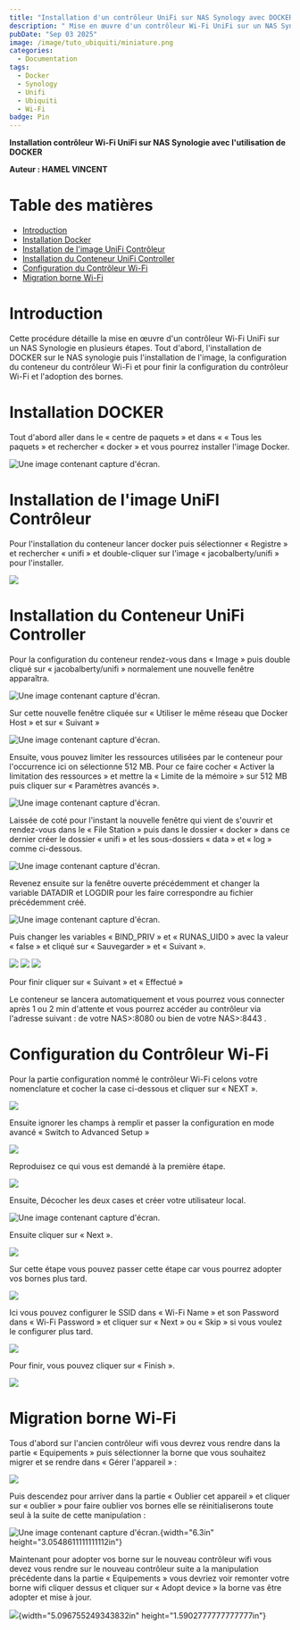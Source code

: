 ```yaml
---
title: "Installation d'un contrôleur UniFi sur NAS Synology avec DOCKER"
description: " Mise en œuvre d'un contrôleur Wi-Fi UniFi sur un NAS Synologie avec Docker / Container Manager"
pubDate: "Sep 03 2025"
image: /image/tuto_ubiquiti/miniature.png
categories:
  - Documentation
tags:
  - Docker
  - Synology
  - Unifi
  - Ubiquiti
  - Wi-Fi
badge: Pin
---
```


**Installation contrôleur Wi-Fi UniFi sur NAS Synologie avec l'utilisation de DOCKER**

**Auteur : HAMEL VINCENT**

# Table des matières

- [Introduction](#introduction)
- [Installation Docker](#installation-docker)
- [Installation de l'image UniFi Contrôleur](#installation-de-limage-unifi-contrôleur)
- [Installation du Conteneur UniFi Controller](#installation-du-conteneur-unifi-controller)
- [Configuration du Contrôleur Wi-Fi](#configuration-du-contrôleur-wi-fi)
- [Migration borne Wi-Fi](#migration-borne-wi-fi)

# Introduction

Cette procédure détaille la mise en œuvre d'un contrôleur Wi-Fi UniFi sur un NAS Synologie en plusieurs étapes. Tout d'abord, l'installation de DOCKER sur le NAS synologie puis l'installation de l'image, la configuration du conteneur du contrôleur Wi-Fi et pour finir la configuration du contrôleur Wi-Fi et l'adoption des bornes.

# Installation DOCKER

Tout d'abord aller dans le « centre de paquets » et dans « « Tous les paquets » et rechercher « docker » et vous pourrez installer l'image Docker.

![Une image contenant capture d'écran.](/image/tuto_ubiquiti/Image1.png)

# 

# Installation de l'image UniFI Contrôleur 

Pour l'installation du conteneur lancer docker puis sélectionner « Registre » et rechercher « unifi » et double-cliquer sur l'image « jacobalberty/unifi » pour l'installer.

![](/image/tuto_ubiquiti/Image2.png)

# Installation du Conteneur UniFi Controller 

Pour la configuration du conteneur rendez-vous dans « Image » puis double cliqué sur « jacobalberty/unifi » normalement une nouvelle fenêtre apparaîtra.

![Une image contenant capture d'écran.](/image/tuto_ubiquiti/Image3.png)

Sur cette nouvelle fenêtre cliquée sur « Utiliser le même réseau que Docker Host » et sur « Suivant »

![Une image contenant capture d'écran.](/image/tuto_ubiquiti/Image4.png)

Ensuite, vous pouvez limiter les ressources utilisées par le conteneur pour l'occurrence ici on sélectionne 512 MB. Pour ce faire cocher « Activer la limitation des ressources » et mettre la « Limite de la mémoire » sur 512 MB puis cliquer sur « Paramètres avancés ». 

![Une image contenant capture d'écran.](/image/tuto_ubiquiti/Image5.png)

Laissée de coté pour l'instant la nouvelle fenêtre qui vient de s'ouvrir et rendez-vous dans le « File Station » puis dans le dossier « docker » dans ce dernier créer le dossier « unifi » et les sous-dossiers « data » et « log » comme ci-dessous.

![Une image contenant capture d'écran.](/image/tuto_ubiquiti/Image6.png)

Revenez ensuite sur la fenêtre ouverte précédemment et changer la variable DATADIR et LOGDIR pour les faire correspondre au fichier précédemment créé.

![Une image contenant capture d'écran.](/image/tuto_ubiquiti/Image7.png)

Puis changer les variables « BIND_PRIV » et « RUNAS_UID0 » avec la valeur « false » et cliqué sur « Sauvegarder » et « Suivant ».

![](/image/tuto_ubiquiti/Image8.png)
![](/image/tuto_ubiquiti/Image9.png)
![](/image/tuto_ubiquiti/Image10.png)

Pour finir cliquer sur « Suivant » et « Effectué »

Le conteneur se lancera automatiquement et vous pourrez vous connecter après 1 ou 2 min d'attente et vous pourrez accéder au contrôleur via l'adresse suivant : de votre NAS\>:8080 ou bien de votre NAS\>:8443 .

# Configuration du Contrôleur Wi-Fi

Pour la partie configuration nommé le contrôleur Wi-Fi celons votre nomenclature et cocher la case ci-dessous et cliquer sur « NEXT ».

![](/image/tuto_ubiquiti/Image11.png)

Ensuite ignorer les champs à remplir et passer la configuration en mode avancé « Switch to Advanced Setup »  

![](/image/tuto_ubiquiti/Image12.png)

Reproduisez ce qui vous est demandé à la première étape.

![](/image/tuto_ubiquiti/Image13.png)

Ensuite, Décocher les deux cases et créer votre utilisateur local.

![Une image contenant capture d'écran.](/image/tuto_ubiquiti/Image14.png)

Ensuite cliquer sur « Next ».

![](/image/tuto_ubiquiti/Image15.png)

Sur cette étape vous pouvez passer cette étape car vous pourrez adopter vos bornes plus tard.

![](/image/tuto_ubiquiti/Image16.png)

Ici vous pouvez configurer le SSID dans « Wi-Fi Name » et son Password dans « Wi-Fi Password » et cliquer sur « Next » ou « Skip » si vous voulez le configurer plus tard.

![](/image/tuto_ubiquiti/Image17.png)

Pour finir, vous pouvez cliquer sur « Finish ».

![](/image/tuto_ubiquiti/Image18.png)

# Migration borne Wi-Fi

Tous d'abord sur l'ancien contrôleur wifi vous devrez vous rendre dans la partie « Equipements » puis sélectionner la borne que vous souhaitez migrer et se rendre dans « Gérer l'appareil » :

![](/image/tuto_ubiquiti/Image19.png)

Puis descendez pour arriver dans la partie « Oublier cet appareil » et cliquer sur « oublier » pour faire oublier vos bornes elle se réinitialiserons toute seul à la suite de cette manipulation :

![Une image contenant capture d'écran.](/image/tuto_ubiquiti/Image20.png){width="6.3in" height="3.0548611111111112in"}

Maintenant pour adopter vos borne sur le nouveau contrôleur wifi vous devez vous rendre sur le nouveau contrôleur suite a la manipulation précédente dans la partie « Equipements » vous devriez voir remonter votre borne wifi cliquer dessus et cliquer sur « Adopt device » la borne vas être adopter et mise à jour.

![](/image/tuto_ubiquiti/Image21.png){width="5.096755249343832in" height="1.5902777777777777in"}

